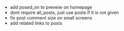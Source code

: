 - add posed_on to preveiw on homepage
- dont require all_posts, just use posts if it is not given
- fix post comment size on small screens
- add related links to posts
